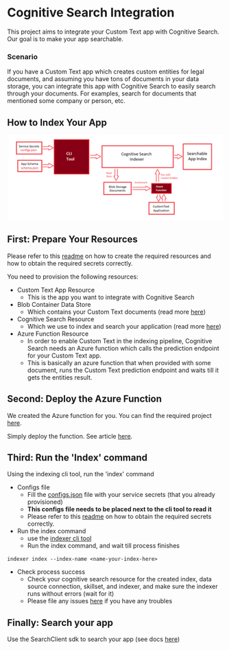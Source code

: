 # Cognitive Search Integration

This project aims to integrate your Custom Text app with Cognitive Search. 
Our goal is to make your app searchable.

### Scenario
If you have a Custom Text app which creates custom entities for legal documents, and assuming you have tons of documents in your data storage, you can integrate this app with Cognitive Search to easily search through your documents.
For examples, search for documents that mentioned some company or person, etc.

## How to Index Your App

![cognitive search integration pipeline](./Docs/Assets/indexing-pipeline.png)

## First: Prepare Your Resources
Please refer to this [readme][validation_readme] on how to create the required resources and how to obtain the required secrets correctly.


You need to provision the following resources:
 - Custom Text App Resource
   - This is the app you want to integrate with Cognitive Search 
 - Blob Container Data Store
	 - Which contains your Custom Text documents (read more [here](https://docs.microsoft.com/en-us/azure/storage/blobs/storage-blobs-introduction))
 - Cognitive Search Resource
	 - Which we use to index and search your application (read more [here](https://docs.microsoft.com/en-us/azure/search/search-what-is-azure-search))
 - Azure Function Resource
	 - In order to enable Custom Text in the indexing pipeline, Cognitive Search needs an Azure function which calls the prediction endpoint for your Custom Text app.
	 - This is basically an azure function that when provided with some document, runs the Custom Text prediction endpoint and waits till it gets the entities result.


## Second: Deploy the Azure Function
We created the Azure function for you. You can find the required project [here][custom_skillset_azure_function].

Simply deploy the function. See article [here](https://docs.microsoft.com/en-us/azure/azure-functions/functions-develop-vs#publish-to-azure).


## Third: Run the 'Index' command
Using the indexing cli tool, run the 'index' command
 - Configs file
	 - Fill the [configs.json][configs_sample] file with your service secrets (that you already provisioned)
	 - **This configs file needs to be placed next to the cli tool to read it**
	 - Please refer to this [readme][validation_readme] on how to obtain the required secrets correctly.
 - Run the index command
	- use the [indexer cli tool][indexer_cli_tool]
	 - Run the index command, and wait till process finishes
```console
indexer index --index-name <name-your-index-here>
```
- Check process success
	- Check your cognitive search resource for the created index, data source connection, skillset, and indexer, and make sure the indexer runs without errors (wait for it)
    - Please file any issues [here](https://github.com/microsoft/CognitiveServicesLanguageUtilities/issues) if you have any troubles

## Finally: Search your app
Use the SearchClient sdk to search your app (see docs [here](https://docs.microsoft.com/en-us/azure/search/search-howto-dotnet-sdk#run-queries))





[validation_readme]: https://github.com/microsoft/CognitiveServicesLanguageUtilities/blob/dev/CustomTextAnalytics.CognitiveSearch/Docs/Validation.md

[custom_skillset_azure_function]: https://github.com/microsoft/CognitiveServicesLanguageUtilities/tree/dev/CustomTextAnalytics.CognitiveSearch/Solution/CustomTextAzureFunction

[configs_sample]: https://github.com/microsoft/CognitiveServicesLanguageUtilities/blob/dev/CustomTextAnalytics.CognitiveSearch/Samples/configs.json

[indexer_cli_tool]: https://github.com/microsoft/CognitiveServicesLanguageUtilities/blob/dev/CustomTextAnalytics.CognitiveSearch/Samples/indexer.exe

[github_issues]: https://github.com/microsoft/CognitiveServicesLanguageUtilities/issues